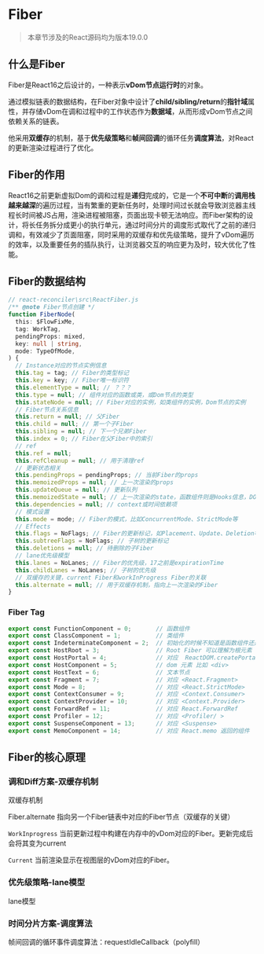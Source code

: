 # Fiber

> 本章节涉及的React源码均为版本19.0.0

## 什么是Fiber

Fiber是React16之后设计的，一种表示**vDom节点运行时**的对象。

通过模拟链表的数据结构，在Fiber对象中设计了**child/sibling/return**的**指针域**属性，并存储vDom在调和过程中的工作状态作为**数据域**，从而形成vDom节点之间依赖关系的链表。

他采用**双缓存**的机制，基于**优先级策略**和**帧间回调**的循环任务**调度算法**，对React的更新渲染过程进行了优化。

## Fiber的作用

React16之前更新虚拟Dom的调和过程是**递归**完成的，它是一个**不可中断**的**调用栈越来越深**的遍历过程，当有繁重的更新任务时，处理时间过长就会导致浏览器主线程长时间被JS占用，渲染进程被阻塞，页面出现卡顿无法响应。而Fiber架构的设计，将长任务拆分成更小的执行单元，通过时间分片的调度形式取代了之前的递归调和，有效减少了页面阻塞，同时采用的双缓存和优先级策略，提升了vDom遍历的效率，以及重要任务的插队执行，让浏览器交互的响应更为及时，较大优化了性能。

## Fiber的数据结构

```TypeScript
// react-reconciler\src\ReactFiber.js
/** @note Fiber节点创建 */
function FiberNode(
  this: $FlowFixMe,
  tag: WorkTag,
  pendingProps: mixed,
  key: null | string,
  mode: TypeOfMode,
) {
  // Instance对应的节点实例信息
  this.tag = tag; // Fiber的类型标记
  this.key = key; // Fiber唯一标识符
  this.elementType = null; // ？？？
  this.type = null; // 组件对应的函数或类，或Dom节点的类型
  this.stateNode = null; // Fiber对应的实例，如类组件的实例，Dom节点的实例
  // Fiber节点关系信息
  this.return = null; // 父Fiber
  this.child = null; // 第一个子Fiber
  this.sibling = null; // 下一个兄弟Fiber
  this.index = 0; // Fiber在父Fiber中的索引
  // ref
  this.ref = null;
  this.refCleanup = null; // 用于清理ref
  // 更新状态相关
  this.pendingProps = pendingProps; // 当前Fiber的props
  this.memoizedProps = null; // 上一次渲染的props
  this.updateQueue = null; // 更新队列
  this.memoizedState = null; // 上一次渲染的state，函数组件则是Hooks信息，DOM则是null
  this.dependencies = null; // context或时间依赖项
  // 模式设置
  this.mode = mode; // Fiber的模式，比如ConcurrentMode、StrictMode等
  // Effects
  this.flags = NoFlags; // Fiber的更新标记，如Placement、Update、Deletion等
  this.subtreeFlags = NoFlags; // 子树的更新标记
  this.deletions = null; // 待删除的子Fiber
  // lane优先级模型
  this.lanes = NoLanes; // Fiber的优先级，17之前是expirationTime
  this.childLanes = NoLanes; // 子树的优先级
  // 双缓存的关键，current Fiber和workInProgress Fiber的关联
  this.alternate = null; // 用于双缓存机制，指向上一次渲染的Fiber
}
```

### Fiber Tag

```JavaScript
export const FunctionComponent = 0;       // 函数组件
export const ClassComponent = 1;          // 类组件
export const IndeterminateComponent = 2;  // 初始化的时候不知道是函数组件还是类组件 
export const HostRoot = 3;                // Root Fiber 可以理解为根元素 ， 通过reactDom.render()产生的根元素
export const HostPortal = 4;              // 对应  ReactDOM.createPortal 产生的 Portal 
export const HostComponent = 5;           // dom 元素 比如 <div>
export const HostText = 6;                // 文本节点
export const Fragment = 7;                // 对应 <React.Fragment> 
export const Mode = 8;                    // 对应 <React.StrictMode>   
export const ContextConsumer = 9;         // 对应 <Context.Consumer>
export const ContextProvider = 10;        // 对应 <Context.Provider>
export const ForwardRef = 11;             // 对应 React.ForwardRef
export const Profiler = 12;               // 对应 <Profiler/ >
export const SuspenseComponent = 13;      // 对应 <Suspense>
export const MemoComponent = 14;          // 对应 React.memo 返回的组件
```

## Fiber的核心原理

### 调和Diff方案-双缓存机制

双缓存机制

Fiber.alternate 指向另一个Fiber链表中对应的Fiber节点（双缓存的关键）

`WorkInprogress` 当前更新过程中构建在内存中的vDom对应的Fiber。更新完成后会将其变为current

`Current` 当前渲染显示在视图层的vDom对应的Fiber。

### 优先级策略-lane模型

lane模型

### 时间分片方案-调度算法

帧间回调的循环事件调度算法：requestIdleCallback（polyfill）